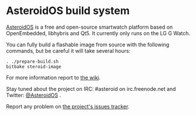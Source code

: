 AsteroidOS build system
=======================

[AsteroidOS](http://asteroidos.org) is a free and open-source smartwatch platform based on OpenEmbedded, libhybris and Qt5. It currently only runs on the LG G Watch.

You can fully build a flashable image from source with the following commands, but be careful it will take several hours:

    . ./prepare-build.sh
    bitbake steroid-image

For more information report to [the wiki](https://github.com/AsteroidOS/asteroid/wiki).

Stay tuned about the project on IRC: #asteroid on irc.freenode.net and Twitter: [@AsteroidOS](http://twitter.com/AsteroidOS) .

Report any problem on [the project's issues tracker](https://github.com/AsteroidOS/asteroid/issues).
